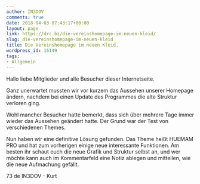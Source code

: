 ```yaml
---
author: IN3DOV
comments: true
date: 2018-04-03 07:43:17+00:00
layout: page
link: https://drc.bz/die-vereinshomepage-im-neuen-kleid/
slug: die-vereinshomepage-im-neuen-kleid
title: Die Vereinshomepage im neuen Kleid.
wordpress_id: 16149
tags:
- Allgemein
---
```


Hallo liebe Mitglieder und alle Besucher dieser Internetseite.

Ganz unerwartet mussten wir vor kurzem das Aussehen unserer Homepage ändern, nachdem bei einen Update des Programmes die alte Struktur verloren ging.

Wohl mancher Besucher hatte bemerkt, dass sich über mehrere Tage immer wieder das Aussehen geändert hatte. Der Grund war der Test von verschiedenen Themes.

Nun haben wir eine definitive Lösung gefunden. Das Theme heißt HUEMAM PRO und hat zum vorherigen einige neue interessante Funktionen. Am besten ihr schaut euch die neue Grafik und Struktur selbst an, und wer möchte kann auch im Kommentarfeld eine Notiz ablegen und mitteilen, wie die neue Aufmachung gefällt.

73 de IN3DOV - Kurt


